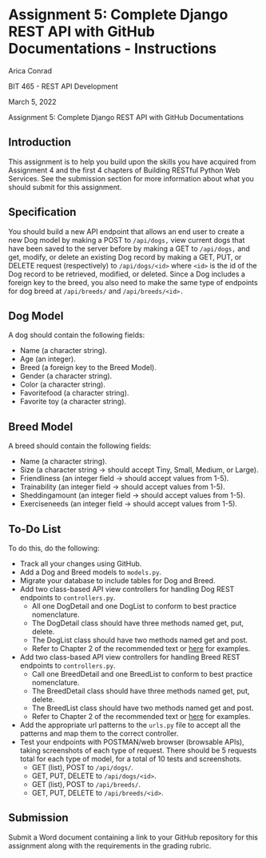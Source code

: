 # Assignment 5: Complete Django REST API with GitHub Documentations - Instructions

Arica Conrad

BIT 465 - REST API Development

March 5, 2022

Assignment 5: Complete Django REST API with GitHub Documentations

## Introduction

This assignment is to help you build upon the skills you have acquired from Assignment 4 and the first 4 chapters of Building RESTful Python Web Services. See the submission section for more information about what you should submit for this assignment.

## Specification

You should build a new API endpoint that allows an end user to create a new Dog model by making a POST to `/api/dogs,` view current dogs that have been saved to the server before by making a GET to `/api/dogs,` and get, modify, or delete an existing Dog record by making a GET, PUT, or DELETE request (respectively) to `/api/dogs/<id>` where `<id>` is the id of the Dog record to be retrieved, modified, or deleted. Since a Dog includes a foreign key to the breed, you also need to make the same type of endpoints for dog breed at `/api/breeds/` and `/api/breeds/<id>.`
  
## Dog Model
  
A dog should contain the following fields:

- Name (a character string).
- Age (an integer).
- Breed (a foreign key to the Breed Model).
- Gender (a character string).
- Color (a character string).
- Favoritefood (a character string).
- Favorite toy (a character string).

## Breed Model

A breed should contain the following fields:

- Name (a character string).
- Size (a character string -> should accept Tiny, Small, Medium, or Large).
- Friendliness (an integer field -> should accept values from 1-5).
- Trainability (an integer field -> should accept values from 1-5).
- Sheddingamount (an integer field -> should accept values from 1-5).
- Exerciseneeds (an integer field -> should accept values from 1-5).

## To-Do List

To do this, do the following:

- Track all your changes using GitHub. 
- Add a Dog and Breed models to `models.py`.
- Migrate your database to include tables for Dog and Breed.
- Add two class-based API view controllers for handling Dog REST endpoints to `controllers.py`.
  - All one DogDetail and one DogList to conform to best practice nomenclature.
  - The DogDetail class should have three methods named get, put, delete.
  - The DogList class should have two methods named get and post.
  - Refer to Chapter 2 of the recommended text or [here](https://www.django-rest-framework.org/tutorial/3-class-based-views/) for examples.
- Add two class-based API view controllers for handling Breed REST endpoints to `controllers.py`.
  - Call one BreedDetail and one BreedList to conform to best practice nomenclature.
  - The BreedDetail class should have three methods named get, put, delete.
  - The BreedList class should have two methods named get and post.
  - Refer to Chapter 2 of the recommended text or [here](https://www.django-rest-framework.org/tutorial/3-class-based-views/) for examples.
- Add the appropriate url patterns to the `urls.py` file to accept all the patterns and map them to the correct controller.
- Test your endpoints with POSTMAN/web browser (browsable APIs), taking screenshots of each type of request. There should be 5 requests total for each type of model, for a total of 10 tests and screenshots.
  - GET (list), POST to `/api/dogs/`.
  - GET, PUT, DELETE to `/api/dogs/<id>`.
  - GET (list), POST to `/api/breeds/`.
  - GET, PUT, DELETE to `/api/breeds/<id>`.

## Submission

Submit a Word document containing a link to your GitHub repository for this assignment along with the requirements in the grading rubric.
